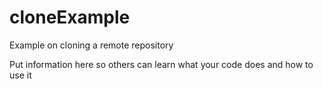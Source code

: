 # cloneExample
Example on cloning a remote repository

Put information here so others can learn what your code does and how to use it
